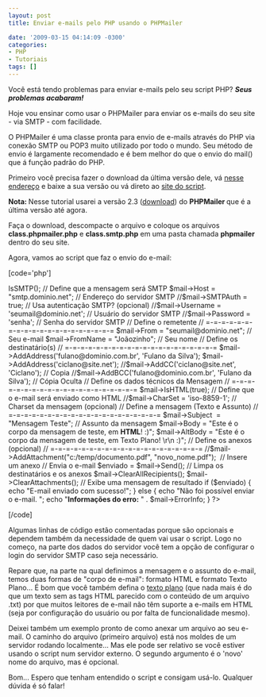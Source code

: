 ```yaml
---
layout: post
title: Enviar e-mails pelo PHP usando o PHPMailer

date: '2009-03-15 04:14:09 -0300'
categories:
- PHP
- Tutoriais
tags: []
---
```

Você está tendo problemas para enviar e-mails pelo seu script PHP?<em> <strong>Seus problemas acabaram!</strong></em>

Hoje vou ensinar como usar o PHPMailer para enviar os e-mails do seu site - via SMTP - com facilidade.

O PHPMailer é uma classe pronta para envio de e-mails através do PHP via conexão SMTP ou POP3 muito utilizado por todo o mundo. Seu método de envio é largamente recomendado e é bem melhor do que o envio do mail() que á função padrão do PHP.

Primeiro você precisa fazer o download da última versão dele, vá <a title="Download do PHPMailer" href="http://sourceforge.net/projects/phpmailer/files/" target="_blank">nesse endereço</a> e baixe a sua versão ou vá direto ao <a title="Site do PHPMailer" href="http://phpmailer.worxware.com/" target="_blank">site do script</a>.

<strong>Nota: </strong>Nesse tutorial usarei a versão 2.3 (<a href="http://sourceforge.net/projects/phpmailer/files/phpmailer%20for%20php5_6/Previous%20Versions/PHPMailer%20v2.3%20for%20PHP5_6/phpMailer_v2.3.zip/download" target="_blank">download</a>) do <strong>PHPMailer </strong>que é a última versão até agora.

Faça o download, descompacte o arquivo e coloque os arquivos <strong>class.phpmailer.php</strong> e <strong>class.smtp.php</strong> em uma pasta chamada <strong>phpmailer</strong> dentro do seu site.

Agora, vamos ao script que faz o envio do e-mail:


[code='php']
<?php

// Inclui o arquivo class.phpmailer.php localizado na pasta phpmailer
require("phpmailer/class.phpmailer.php");

// Inicia a classe PHPMailer
$mail = new PHPMailer();

// Define os dados do servidor e tipo de conexão
// =-=-=-=-=-=-=-=-=-=-=-=-=-=-=-=-=
$mail->IsSMTP(); // Define que a mensagem será SMTP
$mail->Host = "smtp.dominio.net"; // Endereço do servidor SMTP
//$mail->SMTPAuth = true; // Usa autenticação SMTP? (opcional)
//$mail->Username = 'seumail@dominio.net'; // Usuário do servidor SMTP
//$mail->Password = 'senha'; // Senha do servidor SMTP

// Define o remetente
// =-=-=-=-=-=-=-=-=-=-=-=-=-=-=-=-=-=-=-=
$mail->From = "seumail@dominio.net"; // Seu e-mail
$mail->FromName = "Joãozinho"; // Seu nome

// Define os destinatário(s)
// =-=-=-=-=-=-=-=-=-=-=-=-=-=-=-=-=-=-=-=
$mail->AddAddress('fulano@dominio.com.br', 'Fulano da Silva');
$mail->AddAddress('ciclano@site.net');
//$mail->AddCC('ciclano@site.net', 'Ciclano'); // Copia
//$mail->AddBCC('fulano@dominio.com.br', 'Fulano da Silva'); // Cópia Oculta

// Define os dados técnicos da Mensagem
// =-=-=-=-=-=-=-=-=-=-=-=-=-=-=-=-=-=-=-=
$mail->IsHTML(true); // Define que o e-mail será enviado como HTML
//$mail->CharSet = 'iso-8859-1'; // Charset da mensagem (opcional)

// Define a mensagem (Texto e Assunto)
// =-=-=-=-=-=-=-=-=-=-=-=-=-=-=-=-=-=-=-=
$mail->Subject  = "Mensagem Teste"; // Assunto da mensagem
$mail->Body = "Este é o corpo da mensagem de teste, em <b>HTML</b>!  :)";
$mail->AltBody = "Este é o corpo da mensagem de teste, em Texto Plano! \r\n :)";

// Define os anexos (opcional)
// =-=-=-=-=-=-=-=-=-=-=-=-=-=-=-=-=-=-=-=
//$mail->AddAttachment("c:/temp/documento.pdf", "novo_nome.pdf");  // Insere um anexo

// Envia o e-mail
$enviado = $mail->Send();

// Limpa os destinatários e os anexos
$mail->ClearAllRecipients();
$mail->ClearAttachments();

// Exibe uma mensagem de resultado
if ($enviado) {
echo "E-mail enviado com sucesso!";
} else {
echo "Não foi possível enviar o e-mail.

";
echo "<b>Informações do erro:</b> " . $mail->ErrorInfo;
}

?>
[/code]

Algumas linhas de código estão comentadas porque são opcionais e dependem também da necessidade de quem vai usar o script. Logo no começo, na parte dos dados do servidor você tem a opção de configurar o login do servidor SMTP caso seja necessário.

Repare que, na parte na qual definimos a mensagem e o assunto do e-mail, temos duas formas de "corpo de e-mail": formato HTML e formato Texto Plano... É bom que você também defina o <a title="Descrição de texto plano na Wikipédia" href="http://pt.wikipedia.org/wiki/Texto_plano" target="_blank">texto plano</a> (que nada mais é do que um texto sem as tags HTML parecido com o conteúdo de um arquivo .txt) por que muitos leitores de e-mail não têm suporte a e-mails em HTML (seja por configuração do usuário ou por falta de funcionalidade mesmo).

Deixei também um exemplo pronto de como anexar um arquivo ao seu e-mail. O caminho do arquivo (primeiro arquivo) está nos moldes de um servidor rodando localmente... Mas ele pode ser relativo se você estiver usando o script num servidor externo. O segundo argumento é o 'novo' nome do arquivo, mas é opcional.

Bom... Espero que tenham entendido o script e consigam usá-lo. Qualquer dúvida é só falar!

